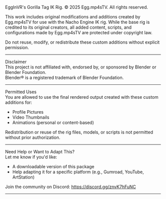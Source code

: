 EggInVR's Gorilla Tag IK Rig.
© 2025 Egg.mp4sTV. All rights reserved.

This work includes original modifications and additions created by Egg.mp4sTV for use with the Nacho Engine IK rig. While the base rig is credited to its original creators, all added content, scripts, and configurations made by Egg.mp4sTV are protected under copyright law.

Do not reuse, modify, or redistribute these custom additions without explicit permission.

--------------------------------------------------------------------

Disclaimer  
This project is not affiliated with, endorsed by, or sponsored by Blender or Blender Foundation.  
Blender® is a registered trademark of Blender Foundation.

--------------------------------------------------------------------

Permitted Uses  
You are allowed to use the final rendered output created with these custom additions for:

- Profile Pictures  
- Video Thumbnails  
- Animations (personal or content-based)

Redistribution or reuse of the rig files, models, or scripts is not permitted without prior authorization.

--------------------------------------------------------------------

Need Help or Want to Adapt This?  
Let me know if you'd like:

- A downloadable version of this package  
- Help adapting it for a specific platform (e.g., Gumroad, YouTube, ArtStation)

Join the community on Discord: https://discord.gg/znvK7hFuNC

--------------------------------------------------------------------
